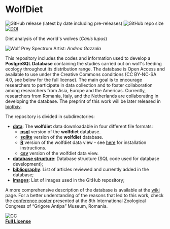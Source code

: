 # WolfDiet
![GitHub release (latest by date including pre-releases)](https://img.shields.io/github/v/release/andreacorra/wolfdiet?include_prereleases)
![GitHub repo size](https://img.shields.io/github/repo-size/andreacorra/wolfdiet)
[![DOI](https://zenodo.org/badge/162189606.svg)](https://zenodo.org/badge/latestdoi/162189606)  


Diet analysis of the world's wolves (*Canis lupus*)

![Wolf Prey Spectrum](https://github.com/andreacorra/WolfDiet/blob/master/images/wolf_prey_spectrum.png)
Artist: _Andrea Gazzola_

This repository includes the codes and information used to develop a **PostgreSQL Database** containing the studies carried out on wolf's feeding ecology throughout its distribution range. The database is Open Access and available to use under the Creative Commons conditions (CC BY-NC-SA 4.0, see below for the full license). The main goal is to encourage researchers to participate in data collection and to foster collaboration among researchers from Asia, Europe and the Americas. Currently, researchers from Romania, Italy, and the Netherlands are collaborating in developing the database. The preprint of this work will be later released in [bioRxiv](https://www.biorxiv.org/).   

The repository is divided in subdirectories:  

* **[data](https://github.com/andreacorra/WolfDiet/tree/master/data)**: The **wolfdiet** data downloadable in four different file formats:
  * [**psql**](https://github.com/andreacorra/wolfdiet/raw/master/data/wolfdiet_psql/wolfdiet.backup) version of the **wolfdiet** database.
  * [**sqlite**](https://github.com/andreacorra/wolfdiet/raw/master/data/wolfdiet_sqlite/wolfdiet.sqlite) version of the **wolfdiet** database.
  * [**R**](https://github.com/andreacorra/wolfdiet/raw/master/data/wolfdiet_R/wolfdiet.zip) version of the wolfdiet data view - see [here](https://github.com/andreacorra/wolfdiet/tree/master/data/wolfdiet_R) for installation instructions.
  * [**csv**](https://github.com/andreacorra/wolfdiet/raw/master/data/wolfdiet_csv) version of the wolfdiet data view.
* **[database structure](https://github.com/andreacorra/WolfDiet/tree/master/db_structure)**: Database structure (SQL code used for database development);
* **[bibliography](https://github.com/andreacorra/WolfDiet/tree/master/bibliography)**: List of articles reviewed and currently added in the database;
* **[images](https://github.com/andreacorra/WolfDiet/tree/master/images)**: List of images used in the GitHub repository;


A more comprehensive description of the database is available at the [wiki](https://github.com/andreacorra/WolfDiet/wiki) page. For a better understanding of the reasons that led to this work, check the [conference poster](https://www.researchgate.net/publication/310561849_Food_habits_of_wolf_in_Eurasia_a_proposal_for_an_open_access_database) presented at the 8th International Zoological Congress of “Grigore Antipa” Museum, Romania.

![CC](https://github.com/andreacorra/WolfDiet/blob/master/images/by-nc-sa.eu.svg)  
[**Full License**](https://creativecommons.org/licenses/by-nc-sa/4.0/)
